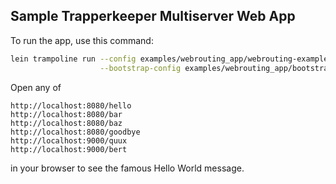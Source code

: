 Sample Trapperkeeper Multiserver Web App
-----------------------------------------

To run the app, use this command:

```sh
lein trampoline run --config examples/webrouting_app/webrouting-example.conf \
                    --bootstrap-config examples/webrouting_app/bootstrap.cfg

```

Open any of

```
http://localhost:8080/hello
http://localhost:8080/bar
http://localhost:8080/baz
http://localhost:8080/goodbye
http://localhost:9000/quux
http://localhost:9000/bert

```

in your browser to see the famous Hello World message.

